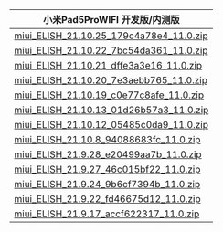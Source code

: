 | 小米Pad5ProWIFI  开发版/内测版    |
| ---- |
| [miui_ELISH_21.10.25_179c4a78e4_11.0.zip](https://hugeota.d.miui.com/21.10.25/miui_ELISH_21.10.25_179c4a78e4_11.0.zip)    |
| [miui_ELISH_21.10.22_7bc54da361_11.0.zip](https://hugeota.d.miui.com/21.10.22/miui_ELISH_21.10.22_7bc54da361_11.0.zip)    |
| [miui_ELISH_21.10.21_dffe3a3e16_11.0.zip](https://hugeota.d.miui.com/21.10.21/miui_ELISH_21.10.21_dffe3a3e16_11.0.zip)    |
| [miui_ELISH_21.10.20_7e3aebb765_11.0.zip](https://hugeota.d.miui.com/21.10.20/miui_ELISH_21.10.20_7e3aebb765_11.0.zip)    |
| [miui_ELISH_21.10.19_c0e77c8afe_11.0.zip](https://hugeota.d.miui.com/21.10.19/miui_ELISH_21.10.19_c0e77c8afe_11.0.zip)    |
| [miui_ELISH_21.10.13_01d26b57a3_11.0.zip](https://hugeota.d.miui.com/21.10.13/miui_ELISH_21.10.13_01d26b57a3_11.0.zip)    |
| [miui_ELISH_21.10.12_05485c0da9_11.0.zip](https://hugeota.d.miui.com/21.10.12/miui_ELISH_21.10.12_05485c0da9_11.0.zip)    |
| [miui_ELISH_21.10.8_94088683fc_11.0.zip](https://hugeota.d.miui.com/21.10.8/miui_ELISH_21.10.8_94088683fc_11.0.zip)    |
| [miui_ELISH_21.9.28_e20499aa7b_11.0.zip](https://hugeota.d.miui.com/21.9.28/miui_ELISH_21.9.28_e20499aa7b_11.0.zip)    |
| [miui_ELISH_21.9.27_46c015bf22_11.0.zip](https://hugeota.d.miui.com/21.9.27/miui_ELISH_21.9.27_46c015bf22_11.0.zip)    |
| [miui_ELISH_21.9.24_9b6cf7394b_11.0.zip](https://hugeota.d.miui.com/21.9.24/miui_ELISH_21.9.24_9b6cf7394b_11.0.zip)    |
| [miui_ELISH_21.9.22_fd46675d12_11.0.zip](https://hugeota.d.miui.com/21.9.22/miui_ELISH_21.9.22_fd46675d12_11.0.zip)    |
| [miui_ELISH_21.9.17_accf622317_11.0.zip](https://hugeota.d.miui.com/21.9.17/miui_ELISH_21.9.17_accf622317_11.0.zip)    |
